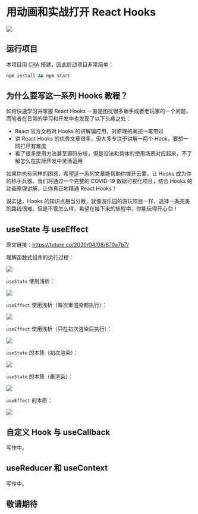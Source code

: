 # 用动画和实战打开 React Hooks

![](https://imgkr.cn-bj.ufileos.com/b5ec179c-fcf4-431f-a363-80ba2905f142.png)

## 运行项目

本项目用 [CRA](https://create-react-app.dev/) 搭建，因此启动项目非常简单：

```bash
npm install && npm start
```

## 为什么要写这一系列 Hooks 教程？

如何快速学习并掌握 React Hooks 一直是困扰很多新手或者老玩家的一个问题，而笔者在日常的学习和开发中也发现了以下头疼之处：

- React 官方文档对 Hooks 的讲解偏应用，对原理的阐述一笔带过
- 讲 React Hooks 的优秀文章很多，但大多专注于讲解一两个 Hook，要想一网打尽有难度
- 看了很多使用方法甚至源码分析，但是没法和具体的使用场景对应起来，不了解怎么在实际开发中灵活运用

如果你也有同样的困惑，希望这一系列文章能帮助你拨开云雾，让 Hooks 成为你的称手兵器。我们将通过一个完整的 COVID-19 数据可视化项目，结合 Hooks 的动画原理讲解，让你真正地精通 React Hooks！

说实话，Hooks 的知识点相当分散，就像游乐园的游玩项目一样，选择一条完美的路线很难。但是不管怎么样，希望在接下来的旅程中，你能玩得开心😊！

## useState 与 useEffect

原文链接：https://tuture.co/2020/04/08/870a7b7/

理解函数式组件的运行过程：

![](https://imgkr.cn-bj.ufileos.com/9a55a40e-ebd5-4ffb-9b8b-3cdd4e9161a3.gif)

`useState` 使用浅析：

![](https://imgkr.cn-bj.ufileos.com/e09f2b4d-e20d-4bad-ba62-80d860f80e9f.gif)

`useEffect` 使用浅析（每次重渲染都执行）：

![](https://imgkr.cn-bj.ufileos.com/ad9b947f-77fe-43a0-bdee-a27d11246204.gif)

`useEffect` 使用浅析（只在初次渲染后执行）：

![](https://imgkr.cn-bj.ufileos.com/bd507a8c-bf75-4e06-be79-7c027cce6955.gif)

`useState` 的本质（初次渲染）：

![](https://imgkr.cn-bj.ufileos.com/af2ed210-08f7-4741-b17c-c2d4b67db3ff.gif)

`useState` 的本质（重渲染）：

![](https://imgkr.cn-bj.ufileos.com/799216d1-b91e-4cb6-9410-b8776ab82ff5.gif)

`useEffect` 的本质：

![](https://imgkr.cn-bj.ufileos.com/ebb090f8-7471-46ad-9556-b773d1910d03.gif)

## 自定义 Hook 与 useCallback

写作中。

## useReducer 和 useContext

写作中。

## 敬请期待
